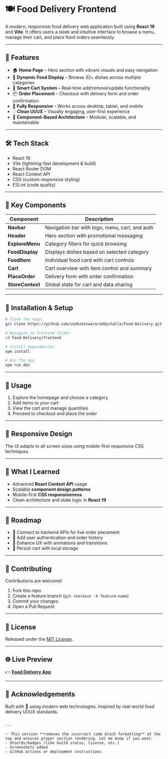 
# 🍽️ Food Delivery Frontend

A modern, responsive food delivery web application built using **React 19** and **Vite**. It offers users a sleek and intuitive interface to browse a menu, manage their cart, and place food orders seamlessly.

---

## 🚀 Features

- 🏠 **Home Page** – Hero section with vibrant visuals and easy navigation  
- 🍕 **Dynamic Food Display** – Browse 32+ dishes across multiple categories  
- 🛒 **Smart Cart System** – Real-time add/remove/update functionality  
- 📦 **Order Placement** – Checkout with delivery form and order confirmation  
- 📱 **Fully Responsive** – Works across desktop, tablet, and mobile  
- 💡 **Clean UI/UX** – Visually engaging, user-first experience  
- 🧩 **Component-Based Architecture** – Modular, scalable, and maintainable  

---

## 🛠️ Tech Stack

- React 19  
- Vite (lightning-fast development & build)  
- React Router DOM  
- React Context API  
- CSS (custom responsive styling)  
- ESLint (code quality)

---

## 🧩 Key Components

| Component        | Description                                    |
|------------------|------------------------------------------------|
| **Navbar**       | Navigation bar with logo, menu, cart, and auth |
| **Header**       | Hero section with promotional messaging        |
| **ExploreMenu**  | Category filters for quick browsing            |
| **FoodDisplay**  | Displays dishes based on selected category     |
| **FoodItem**     | Individual food card with cart controls        |
| **Cart**         | Cart overview with item control and summary    |
| **PlaceOrder**   | Delivery form with order confirmation          |
| **StoreContext** | Global state for cart and data sharing         |

---

## 🔧 Installation & Setup

```bash
# Clone the repo
git clone https://github.com/venkateswarareddychalla/Food-Delivery.git

# Navigate to frontend folder
cd Food-Delivery/frontend

# Install dependencies
npm install

# Run the app
npm run dev
````

---

## 📝 Usage

1. Explore the homepage and choose a category
2. Add items to your cart
3. View the cart and manage quantities
4. Proceed to checkout and place the order

---

## 📱 Responsive Design

The UI adapts to all screen sizes using mobile-first responsive CSS techniques.

---

## 🧠 What I Learned

* Advanced **React Context API** usage
* Scalable **component design patterns**
* Mobile-first **CSS responsiveness**
* Clean architecture and state logic in **React 19**

---

## 🚦 Roadmap

* 🔗 Connect to backend APIs for live order placement
* 🔐 Add user authentication and order history
* 🎨 Enhance UX with animations and transitions
* 💾 Persist cart with local storage

---

## 🤝 Contributing

Contributions are welcome!

1. Fork this repo
2. Create a feature branch (`git checkout -b feature-name`)
3. Commit your changes
4. Open a Pull Request

---

## 📄 License

Released under the [MIT License](LICENSE).

---

## 🌐 Live Preview

👉 [**Food Delivery App**](https://food-delivery-nine-gamma.vercel.app/)

---

## 🙌 Acknowledgements

Built with 💛 using modern web technologies. Inspired by real-world food delivery UI/UX standards.

```

---

✅ This version **removes the incorrect code block formatting** at the top and ensures proper section rendering. Let me know if you want:
- Shields/badges (like build status, license, etc.)
- Screenshots added  
- GitHub actions or deployment instructions
```
